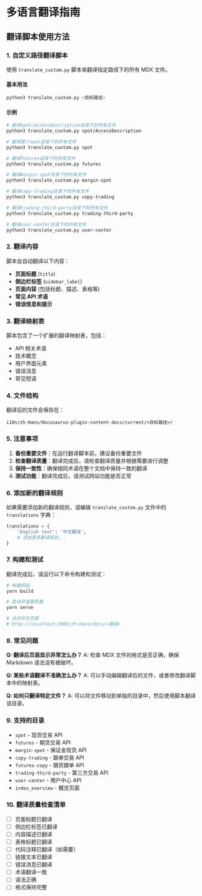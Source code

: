 # 多语言翻译指南

## 翻译脚本使用方法

### 1. 自定义路径翻译脚本

使用 `translate_custom.py` 脚本来翻译指定路径下的所有 MDX 文件。

#### 基本用法

```bash
python3 translate_custom.py <目标路径>
```

#### 示例

```bash
# 翻译spot/AccessDescription目录下的所有文件
python3 translate_custom.py spot/AccessDescription

# 翻译整个spot目录下的所有文件
python3 translate_custom.py spot

# 翻译futures目录下的所有文件
python3 translate_custom.py futures

# 翻译margin-spot目录下的所有文件
python3 translate_custom.py margin-spot

# 翻译copy-trading目录下的所有文件
python3 translate_custom.py copy-trading

# 翻译trading-third-party目录下的所有文件
python3 translate_custom.py trading-third-party

# 翻译user-center目录下的所有文件
python3 translate_custom.py user-center
```

### 2. 翻译内容

脚本会自动翻译以下内容：

- **页面标题** (`title`)
- **侧边栏标签** (`sidebar_label`)
- **页面内容** (包括标题、描述、表格等)
- **常见 API 术语**
- **错误信息和提示**

### 3. 翻译映射表

脚本包含了一个扩展的翻译映射表，包括：

- API 相关术语
- 技术概念
- 用户界面元素
- 错误消息
- 常见短语

### 4. 文件结构

翻译后的文件会保存在：

```
i18n/zh-Hans/docusaurus-plugin-content-docs/current/<目标路径>/
```

### 5. 注意事项

1. **备份重要文件**：在运行翻译脚本前，建议备份重要文件
2. **检查翻译质量**：翻译完成后，请检查翻译质量并根据需要进行调整
3. **保持一致性**：确保相同术语在整个文档中保持一致的翻译
4. **测试功能**：翻译完成后，请测试网站功能是否正常

### 6. 添加新的翻译规则

如果需要添加新的翻译规则，请编辑 `translate_custom.py` 文件中的 `translations` 字典：

```python
translations = {
    'English text': '中文翻译',
    # 添加更多翻译规则...
}
```

### 7. 构建和测试

翻译完成后，请运行以下命令构建和测试：

```bash
# 构建网站
yarn build

# 启动开发服务器
yarn serve

# 访问中文页面
# http://localhost:3000/zh-Hans/docs/<路径>
```

### 8. 常见问题

**Q: 翻译后页面显示异常怎么办？** A: 检查 MDX 文件的格式是否正确，确保 Markdown 语法没有被破坏。

**Q: 某些术语翻译不准确怎么办？** A: 可以手动编辑翻译后的文件，或者修改翻译脚本中的映射表。

**Q: 如何只翻译特定文件？** A: 可以将文件移动到单独的目录中，然后使用脚本翻译该目录。

### 9. 支持的目录

- `spot` - 现货交易 API
- `futures` - 期货交易 API
- `margin-spot` - 保证金现货 API
- `copy-trading` - 跟单交易 API
- `futures-copy` - 期货跟单 API
- `trading-third-party` - 第三方交易 API
- `user-center` - 用户中心 API
- `index_overview` - 概览页面

### 10. 翻译质量检查清单

- [ ] 页面标题已翻译
- [ ] 侧边栏标签已翻译
- [ ] 内容描述已翻译
- [ ] 表格标题已翻译
- [ ] 代码注释已翻译（如需要）
- [ ] 链接文本已翻译
- [ ] 错误消息已翻译
- [ ] 术语翻译一致
- [ ] 语法正确
- [ ] 格式保持完整
